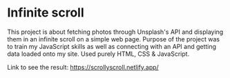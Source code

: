 # Infinite scroll

This project is about fetching photos through Unsplash's API and displaying them in an infinite scroll on a simple web page. Purpose of the project was to train my JavaScript skills as well as connecting with an API and getting data loaded onto my site. Used purely HTML, CSS & JavaScript.

Link to see the result: https://scrollyscroll.netlify.app/
